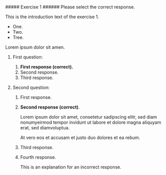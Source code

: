 <div markdown="1" class="activity" data-id="activity-abc">
##### Exercise 1
###### Please select the correct response.

This is the introduction text of the exercise 1.

- One.
- Two.
- Tree.

Lorem ipsum dolor sit amen.

1. First question:

    1. **First response (correct).**
    2. Second response.
    3. Third response.
    
2. Second question:
    
    1. First response.
    2. **Second response (correct)**.
        
        Lorem ipsum dolor sit amet, consetetur sadipscing elitr, sed diam nonumyeirmod 
        tempor invidunt ut labore et dolore magna aliquyam erat, sed diamvoluptua. 
            
        At vero eos et accusam et justo duo dolores et ea rebum.
        
    3. Third response.
    4. Fourth response.
        
        This is an explanation for an incorrect response.
  
</div>

